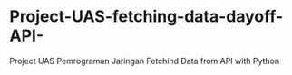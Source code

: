 # Project-UAS-fetching-data-dayoff-API-
Project UAS Pemrograman Jaringan Fetchind Data from API with Python
